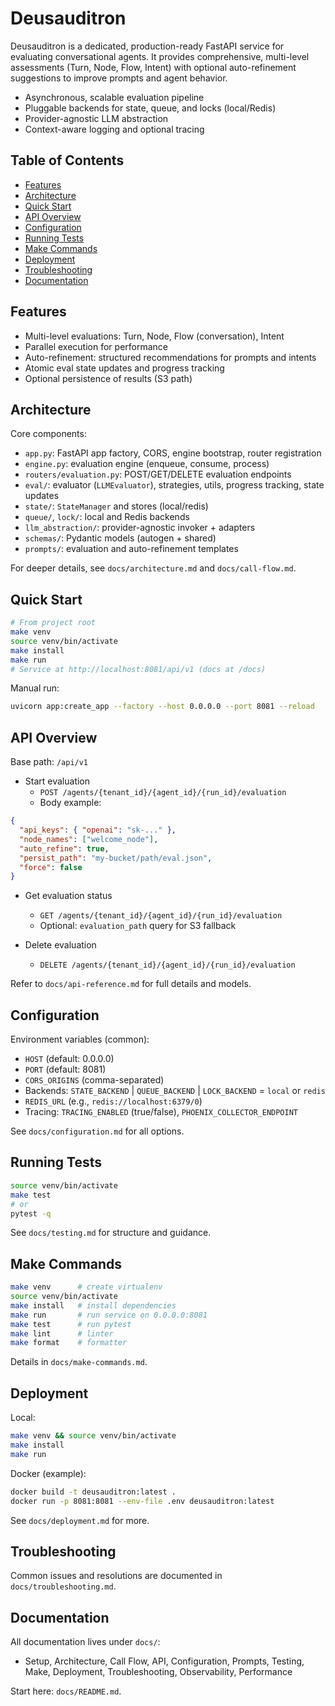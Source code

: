 # Deusauditron

Deusauditron is a dedicated, production-ready FastAPI service for evaluating conversational agents. It provides comprehensive, multi-level assessments (Turn, Node, Flow, Intent) with optional auto-refinement suggestions to improve prompts and agent behavior.

- Asynchronous, scalable evaluation pipeline
- Pluggable backends for state, queue, and locks (local/Redis)
- Provider-agnostic LLM abstraction
- Context-aware logging and optional tracing

## Table of Contents

- [Features](#features)
- [Architecture](#architecture)
- [Quick Start](#quick-start)
- [API Overview](#api-overview)
- [Configuration](#configuration)
- [Running Tests](#running-tests)
- [Make Commands](#make-commands)
- [Deployment](#deployment)
- [Troubleshooting](#troubleshooting)
- [Documentation](#documentation)

## Features

- Multi-level evaluations: Turn, Node, Flow (conversation), Intent
- Parallel execution for performance
- Auto-refinement: structured recommendations for prompts and intents
- Atomic eval state updates and progress tracking
- Optional persistence of results (S3 path)

## Architecture

Core components:

- `app.py`: FastAPI app factory, CORS, engine bootstrap, router registration
- `engine.py`: evaluation engine (enqueue, consume, process)
- `routers/evaluation.py`: POST/GET/DELETE evaluation endpoints
- `eval/`: evaluator (`LLMEvaluator`), strategies, utils, progress tracking, state updates
- `state/`: `StateManager` and stores (local/redis)
- `queue/`, `lock/`: local and Redis backends
- `llm_abstraction/`: provider-agnostic invoker + adapters
- `schemas/`: Pydantic models (autogen + shared)
- `prompts/`: evaluation and auto-refinement templates

For deeper details, see `docs/architecture.md` and `docs/call-flow.md`.

## Quick Start

```bash
# From project root
make venv
source venv/bin/activate
make install
make run
# Service at http://localhost:8081/api/v1 (docs at /docs)
```

Manual run:

```bash
uvicorn app:create_app --factory --host 0.0.0.0 --port 8081 --reload
```

## API Overview

Base path: `/api/v1`

- Start evaluation
  - `POST /agents/{tenant_id}/{agent_id}/{run_id}/evaluation`
  - Body example:

```json
{
  "api_keys": { "openai": "sk-..." },
  "node_names": ["welcome_node"],
  "auto_refine": true,
  "persist_path": "my-bucket/path/eval.json",
  "force": false
}
```

- Get evaluation status

  - `GET /agents/{tenant_id}/{agent_id}/{run_id}/evaluation`
  - Optional: `evaluation_path` query for S3 fallback

- Delete evaluation
  - `DELETE /agents/{tenant_id}/{agent_id}/{run_id}/evaluation`

Refer to `docs/api-reference.md` for full details and models.

## Configuration

Environment variables (common):

- `HOST` (default: 0.0.0.0)
- `PORT` (default: 8081)
- `CORS_ORIGINS` (comma-separated)
- Backends: `STATE_BACKEND` | `QUEUE_BACKEND` | `LOCK_BACKEND` = `local` or `redis`
- `REDIS_URL` (e.g., `redis://localhost:6379/0`)
- Tracing: `TRACING_ENABLED` (true/false), `PHOENIX_COLLECTOR_ENDPOINT`

See `docs/configuration.md` for all options.

## Running Tests

```bash
source venv/bin/activate
make test
# or
pytest -q
```

See `docs/testing.md` for structure and guidance.

## Make Commands

```bash
make venv      # create virtualenv
source venv/bin/activate
make install   # install dependencies
make run       # run service on 0.0.0.0:8081
make test      # run pytest
make lint      # linter
make format    # formatter
```

Details in `docs/make-commands.md`.

## Deployment

Local:

```bash
make venv && source venv/bin/activate
make install
make run
```

Docker (example):

```bash
docker build -t deusauditron:latest .
docker run -p 8081:8081 --env-file .env deusauditron:latest
```

See `docs/deployment.md` for more.

## Troubleshooting

Common issues and resolutions are documented in `docs/troubleshooting.md`.

## Documentation

All documentation lives under `docs/`:

- Setup, Architecture, Call Flow, API, Configuration, Prompts, Testing, Make, Deployment, Troubleshooting, Observability, Performance

Start here: `docs/README.md`.
